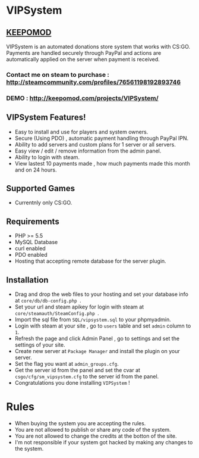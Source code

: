 # VIPSystem

## [KEEPOMOD](http://keepomod.com)

VIPSystem is an automated donations store system that works with CS:GO.
Payments are handled securely through PayPal and actions are automatically applied on the server when payment is received.

### Contact me on steam to purchase : http://steamcommunity.com/profiles/76561198192893746
### DEMO : http://keepomod.com/projects/VIPSystem/

## VIPSystem Features!

  - Easy to install and use for players and system owners.
  - Secure (Using PDO) , automatic payment handling through PayPal IPN.
  - Ability to add servers and custom plans for 1 server or all servers.
  - Easy view / edit / remove information from the admin panel.
  - Ability to login with steam.
  - View lastest 10 payments made , how much payments made this month and on 24 hours.

## Supported Games
- Currentnly only CS:GO.

## Requirements

- PHP >= 5.5
- MySQL Database
- curl enabled
- PDO enabled
- Hosting that accepting remote database for the server plugin.


## Installation
- Drag and drop the web files to your hosting and set your database info at `core/db/db-config.php `.
- Set your url and steam apikey for login with steam at `core/steamauth/SteamConfig.php `.
- Import the sql file from `SQL/vipsystem.sql` to your phpmyadmin.
- Login with steam at your site , go to `users` table and set `admin` column to `1`.
- Refresh the page and click Admin Panel , go to settings and set the settings of your site.
- Create new server at `Package Manager` and install the plugin on your server.
- Set the flag you want at `admin_groups.cfg`.
- Get the server id from the panel and set the cvar at `csgo/cfg/sm_vipsystem.cfg` to the server id from the panel.
- Congratulations you done installing `VIPSystem` !

# Rules

- When buying the system you are accepting the rules.
- You are not allowed to publish or share any code of the system.
- You are not allowed to change the credits at the botton of the site.
- I'm not responsible if your system got hacked by making any changes to the system.
